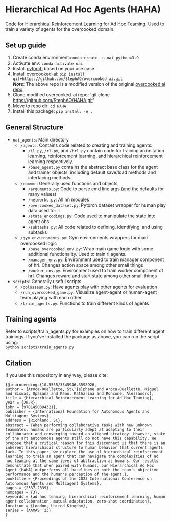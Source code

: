 # Hierarchical Ad Hoc Agents (HAHA)
Code for [Hierarchical Reinforcement Learning for Ad Hoc Teaming](https://www.southampton.ac.uk/~eg/AAMAS2023/pdfs/p2337.pdf). Used to train a variety of agents for the overcooked domain.  

## Set up guide
1. Create conda environment:`conda create -n oai python=3.9`
2. Activate env: `conda activate oai`
3. Install [pytorch](https://pytorch.org/get-started/locally/) based on your use case 
4. Install overcooked-ai: `pip install git+https://github.com/StephAO/overcooked_ai.git`  
***Note***: The above repo is a modified version of the original [overcooked ai repo](https://github.com/HumanCompatibleAI/overcooked_ai)
5. Clone modified overcooked-ai repo: `git clone https://github.com/StephAO/HAHA.git'   
6. Move to repo dir: `cd HAHA`
7. Install this package: `pip install -e .`

## General Structure
- `oai_agents`: Main directory
  - `/agents`: Contains code related to creating and training agents: 
    - `/il.py`, `/rl.py`, and `/hrl.py` contain code for training an imitation learning, reinforcement learning, and hierarchical reinforcement learning respectively. 
    - `/base_agent.py` contains the abstract base class for the agent and trainer objects, including default save/load methods and interfacing methods
  - `/common`: Generally used functions and objects
    - `/arguments.py`: Code to parse cmd line args (and the defaults for many values)
    - `/networks.py`: All nn modules
    - `/overcooked_dataset.py`: Pytorch dataset wrapper for human play data used for il
    - `/state_encodings.py`: Code used to manipulate the state into agent obs
    - `/subtasks.py`: All code related to defining, identifying, and using subtasks
  - `/gym_environments.py`: Gym environments wrappers for main overcooked logic
    - `/base_overcooked_env.py`: Wrap main game logic with some additional functionality. Used to train rl agents.
    - `/manager_env.py`: Environment used to train manager component of hrl. Changes action space among other small things
    - `/worker_env.py`: Environment used to train worker component of hrl. Changes reward and start state among other small things
- `scripts`: Generally useful scripts
  - `/colosseum.py`: Have agents play with other agents for evaluation
  - `/run_overcooked_game.py`: Visualize agent-agent or human-agent team playing with each other
  - `/train_agents.py`: Functions to train different kinds of agents

## Training agents
Refer to scripts/train_agents.py for examples on how to train different agent trainings.
If you've installed the package as above, you can run the script using:  
`python scripts/train_agents.py`

## Citation
If you use this repository in any way, please cite:  
```
{@inproceedings{10.5555/3545946.3598926,
author = {Aroca-Ouellette, St\'{e}phane and Aroca-Ouellette, Miguel and Biswas, Upasana and Kann, Katharina and Roncone, Alessandro},
title = {Hierarchical Reinforcement Learning for Ad Hoc Teaming},
year = {2023},
isbn = {9781450394321},
publisher = {International Foundation for Autonomous Agents and Multiagent Systems},
address = {Richland, SC},
abstract = {When performing collaborative tasks with new unknown teammates, humans are particularly adept at adapting to their collaborator and converging toward an aligned strategy. However, state of the art autonomous agents still do not have this capability. We propose that a critical reason for this disconnect is that there is an inherent hierarchical structure to human behavior that current agents lack. In this paper, we explore the use of hierarchical reinforcement learning to train an agent that can navigate the complexities of ad hoc teaming at the same level of abstraction as humans. Our results demonstrate that when paired with humans, our Hierarchical Ad Hoc Agent (HAHA) outperforms all baselines on both the team's objective performance and the human's perception of the agent.},
booktitle = {Proceedings of the 2023 International Conference on Autonomous Agents and Multiagent Systems},
pages = {2337–2339},
numpages = {3},
keywords = {ad hoc teaming, hierarchical reinforcement learning, human agent collaboration, mutual adaptation, zero-shot coordination},
location = {London, United Kingdom},
series = {AAMAS '23}
}
```
